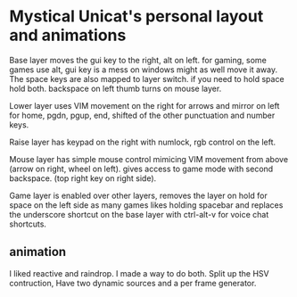 # Mystical Unicat's personal layout and animations

Base layer moves the gui key to the right, alt on left. for gaming, some games use alt, gui key is a mess on windows might as well move it away.
The space keys are also mapped to layer switch. if you need to hold space hold both.
backspace on left thumb turns on mouse layer.

Lower layer uses VIM movement on the right for arrows and mirror on left for home, pgdn, pgup, end, shifted of the other punctuation and number keys.

Raise layer has keypad on the right with numlock, rgb control on the left.

Mouse layer has simple mouse control mimicing VIM movement from above (arrow on right, wheel on left). gives access to game mode with second backspace. (top right key on right side).

Game layer is enabled over other layers, removes the layer on hold for space on the left side as many games likes holding spacebar and replaces the underscore shortcut on the base layer with ctrl-alt-v for voice chat shortcuts.

## animation

I liked reactive and raindrop. I made a way to do both. Split up the HSV contruction, Have two dynamic sources and a per frame generator.
